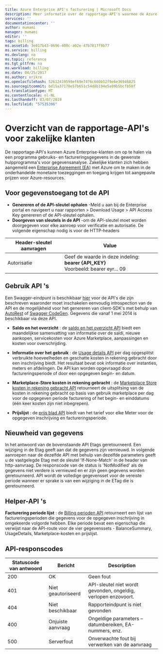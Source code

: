 ```yaml
---
title: Azure Enterprise API's facturering | Microsoft Docs
description: Meer informatie over de rapportage-API's waarmee de Azure Enterprise-klanten voor het ophalen van gegevens via een programma.
services: ''
documentationcenter: ''
author: mumami
manager: mumami
editor: ''
tags: billing
ms.assetid: 3e817b43-0696-400c-a02e-47b7817f9b77
ms.service: billing
ms.devlang: na
ms.topic: reference
ms.tgt_pltfrm: na
ms.workload: billing
ms.date: 04/25/2017
ms.author: erikre
ms.openlocfilehash: 52612419599ef69e7476c660b52f9e6e36946825
ms.sourcegitcommit: bd15a37170e57b651c54d8b194e5a99b5bcfb58f
ms.translationtype: MT
ms.contentlocale: nl-NL
ms.lasthandoff: 03/07/2019
ms.locfileid: "57535396"
---
```

# <a name="overview-of-reporting-apis-for-enterprise-customers"></a>Overzicht van de rapportage-API's voor zakelijke klanten
De rapportage-API's kunnen Azure Enterprise-klanten om op te halen via een programma gebruiks- en factureringsgegevens in de gewenste hulpprogramma's voor gegevensanalyse. Zakelijke klanten zich hebben aangemeld een [Enterprise Agreement (EA)](https://azure.microsoft.com/pricing/enterprise-agreement/) met Azure om te maken in de onderhandelde monetaire toezeggingen en toegang krijgen tot aangepaste prijzen voor Azure-resources.

## <a name="enabling-data-access-to-the-api"></a>Voor gegevenstoegang tot de API
* **Genereren of de API-sleutel ophalen** -Meld u aan bij de Enterprise portal en navigeert u naar rapporten > Download Usage > API Access Key genereren of de API-sleutel ophalen.
* **Doorgeven van sleutels in de API** -om de API-sleutel moet worden doorgegeven voor elke aanroep voor verificatie en autorisatie. De volgende eigenschap nodig is voor de HTTP-headers

|Header-sleutel aanvragen | Value|
|-|-|
|Autorisatie| Geef de waarde in deze indeling: **bearer {API_KEY}** <br/> Voorbeeld: bearer eyr... 09| 

## <a name="consumption-apis"></a>Gebruik API 's
Een Swagger-eindpunt is beschikbaar [hier](https://consumption.azure.com/swagger/ui/index) voor de API's die zijn beschreven waaronder moet inschakelen eenvoudig introspection van de API en de mogelijkheid voor het genereren van client-SDK's met behulp van [AutoRest](https://github.com/Azure/AutoRest) of [Swagger CodeGen](https://swagger.io/swagger-codegen/). Gegevens die vanaf 1 mei 2014 is beschikbaar via deze API. 

* **Saldo en het overzicht** : de [saldo en het overzicht API](https://docs.microsoft.com/rest/api/billing/enterprise/billing-enterprise-api-balance-summary) biedt een maandelijkse samenvatting van informatie over de saldi, nieuwe aankopen, servicekosten voor Azure Marketplace, aanpassingen en kosten voor overschrijding.

* **Informatie over het gebruik** : de [Usage details API](https://docs.microsoft.com/rest/api/billing/enterprise/billing-enterprise-api-usage-detail) per dag opgesplitst verbruikte hoeveelheden en geschatte kosten in rekening gebracht door een inschrijving biedt. Het resultaat bevat ook informatie over instanties, meters en afdelingen. De API kan worden opgevraagd door factureringsperiode of door een opgegeven begin- en datum. 

* **Marketplace-Store kosten in rekening gebracht** : de [Marketplace Store kosten in rekening gebracht API](https://docs.microsoft.com/rest/api/billing/enterprise/billing-enterprise-api-marketplace-storecharge) retourneert de uitsplitsing van de kosten in rekening gebracht op basis van gebruik marketplace per dag voor de opgegeven periode facturering of het begin- en einddatums (één keer kosten zijn niet inbegrepen).

* **Prijslijst** : de [prijs blad API](https://docs.microsoft.com/rest/api/billing/enterprise/billing-enterprise-api-pricesheet) biedt van het tarief voor elke Meter voor de opgegeven inschrijving en factureringsperiode. 

## <a name="data-freshness"></a>Nieuwheid van gegevens
In het antwoord van de bovenstaande API Etags geretourneerd. Een wijziging in de Etag geeft aan dat de gegevens zijn vernieuwd.  In volgende aanroepen naar de dezelfde API met behulp van dezelfde parameters geeft u de vastgelegde Etag met de sleutel 'If-None-Match' in de header van http-aanvraag. De responscode van de status is 'NotModified' als de gegevens niet verdere is vernieuwd en er zijn geen gegevens worden geretourneerd. API wordt de volledige gegevensset voor de vereiste periode wanneer er sprake is van een wijziging in de ETag die is geretourneerd.

## <a name="helper-apis"></a>Helper-API 's
 **Facturering periode lijst** : de [Billing perioden API](https://docs.microsoft.com/rest/api/billing/enterprise/billing-enterprise-api-billing-periods) retourneert een lijst van factureringsperioden die gegevens voor de opgegeven inschrijving in omgekeerde volgorde hebben. Elke periode bevat een eigenschap die verwijst naar de API-route voor de vier gegevenssets - BalanceSummary, UsageDetails, Marketplace-kosten en prijslijst.


## <a name="api-response-codes"></a>API-responscodes   
|Statuscode van antwoord|Bericht|Description|
|-|-|-|
|200| OK|Geen fout|
|401| Niet geautoriseerd| API-sleutel niet wordt gevonden, ongeldig, verlopen enzovoort.|
|404| Niet beschikbaar| Rapporteindpunt is niet gevonden|
|400| Onjuiste aanvraag| Ongeldige parameters – datumbereiken, EA-nummers, enz.|
|500| Serverfout| Onverwachte fout bij verwerken van de aanvraag| 









